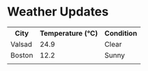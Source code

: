 # Weather Updates

<!-- WEATHER-UPDATE-START -->
<table><tr><th>City</th><th>Temperature (°C)</th><th>Condition</th></tr><tr><td>Valsad</td><td>24.9</td><td>Clear</td></tr><tr><td>Boston</td><td>12.2</td><td>Sunny</td></tr><tr><td></td><td></td><td></td></tr></table>
<!-- WEATHER-UPDATE-END -->
